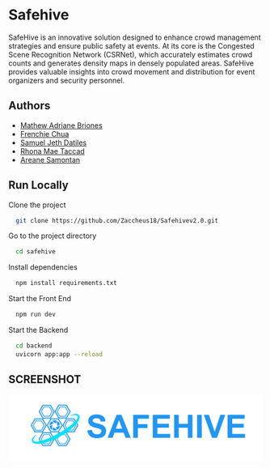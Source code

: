 
# Safehive

SafeHive is an innovative solution designed to enhance crowd management strategies and ensure public safety at events. At its core is the Congested Scene Recognition Network (CSRNet), which accurately estimates crowd counts and generates density maps in densely populated areas. SafeHive provides valuable insights into crowd movement and distribution for event organizers and security personnel.


## Authors

- [Mathew Adriane Briones](https://www.facebook.com/mathew.briones.7)
- [Frenchie Chua](https://www.facebook.com/Frenchiechua)
- [Samuel Jeth Datiles](https://www.facebook.com/theaugustguy)
- [Rhona Mae Taccad](https://www.facebook.com/rhonamae.xx?mibextid=ZbWKwL)
- [Areane Samontan](https://www.facebook.com/areane.samontan?mibextid=LQQJ4d)


## Run Locally

Clone the project

```bash
  git clone https://github.com/Zaccheus18/Safehivev2.0.git
```

Go to the project directory

```bash
  cd safehive
```

Install dependencies

```bash
  npm install requirements.txt
```

Start the Front End

```bash
  npm run dev
```

Start the Backend

```bash
  cd backend
  uvicorn app:app --reload
```


## SCREENSHOT

![Home Page](https://github.com/Zaccheus18/Safehivev2.0/blob/main/public/img/Logo.png?raw=true)


